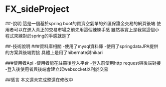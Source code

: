 # FX_sideProject
##-說明
這是一個基於spring boot的買賣空氣單的外匯保證金交易的網頁後端
使用者可以在進入真正的交易市場之前先用這個練練手感
雖然事實上是我寫這個小程式來練對於spring的手感就是了

##-技術說明
###資料庫相關
-使用了mysql資料庫
-使用了springdataJPA提供的方案與後端對接
  具體上是用了hibernate與hikari

###使用者Api
-使用者能在註冊後登入平台
-登入前使用http request與後端對接
-登入後使用者與後端會建立起websocket以利於交易

##感言
本文還未完成整還在修改中



